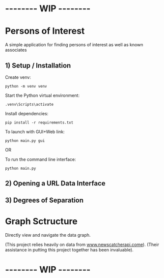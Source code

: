 # -------- WIP -------- 
# Persons of Interest
A simple application for finding persons of interest as well as known associates

## 1) Setup / Installation
Create venv:

    python -m venv venv

Start the Python virtual environment:

    .venv\Scripts\activate

Install dependencies:

    pip install -r requirements.txt

To launch with GUI+Web link:

    python main.py gui

OR

To run the command line interface:

    python main.py
    
## 2) Opening a URL Data Interface

## 3) Degrees of Separation

# Graph Sctructure
Directly view and navigate the data graph.

(This project relies heavily on data from www.newscatcherapi.come).
(Their assistance in putting this project together has been invaluable).

# -------- WIP -------- 
